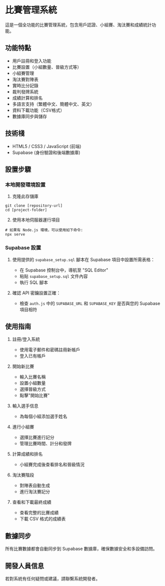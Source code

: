 # 比賽管理系統

這是一個全功能的比賽管理系統，包含用戶認證、小組賽、淘汰賽和成績統計功能。

## 功能特點

- 用戶註冊和登入功能
- 比賽設置（小組數量、晉級方式等）
- 小組賽管理
- 淘汰賽對陣表
- 實時比分記錄
- 裁判發牌系統
- 成績計算和排名
- 多語言支持（繁體中文、簡體中文、英文）
- 資料下載功能（CSV格式）
- 數據庫同步與儲存

## 技術棧

- HTML5 / CSS3 / JavaScript (前端)
- Supabase (身份驗證和後端數據庫)

## 設置步驟

### 本地開發環境設置

1. 克隆此存儲庫
```
git clone [repository-url]
cd [project-folder]
```

2. 使用本地伺服器運行項目
```
# 如果有 Node.js 環境，可以使用如下命令:
npx serve
```

### Supabase 設置

1. 使用提供的 `supabase_setup.sql` 腳本在 Supabase 項目中設置所需表格：
   - 在 Supabase 控制台中，導航至 "SQL Editor"
   - 粘貼 `supabase_setup.sql` 文件內容
   - 執行 SQL 腳本

2. 確認 API 密鑰設置正確：
   - 檢查 `auth.js` 中的 `SUPABASE_URL` 和 `SUPABASE_KEY` 是否與您的 Supabase 項目相符

## 使用指南

1. 註冊/登入系統
   - 使用電子郵件和密碼註冊新帳戶
   - 登入已有帳戶

2. 開始新比賽
   - 輸入比賽名稱
   - 設置小組數量
   - 選擇晉級方式
   - 點擊"開始比賽"

3. 輸入選手信息
   - 為每個小組添加選手姓名

4. 進行小組賽
   - 選擇比賽進行記分
   - 管理比賽時間、計分和發牌

5. 計算成績和排名
   - 小組賽完成後查看排名和晉級情況

6. 淘汰賽階段
   - 對陣表自動生成
   - 進行淘汰賽記分

7. 查看和下載最終成績
   - 查看完整的比賽成績
   - 下載 CSV 格式的成績表

## 數據同步

所有比賽數據都會自動同步到 Supabase 數據庫，確保數據安全和多設備訪問。

## 開發人員信息

若對系統有任何疑問或建議，請聯繫系統開發者。 
